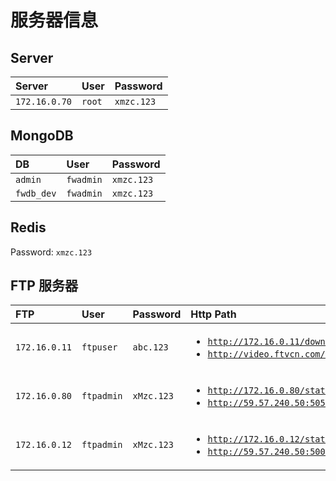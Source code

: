 # 服务器信息

## Server

Server        | User   | Password
:------------ | :----- | :---------
`172.16.0.70` | `root` | `xmzc.123`

## MongoDB

DB         | User      | Password
:--------- | :-------- | :---------
`admin`    | `fwadmin` | `xmzc.123`
`fwdb_dev` | `fwadmin` | `xmzc.123`

## Redis

Password: `xmzc.123`

## FTP 服务器

FTP | User | Password | Http Path
:---- | :---- | :---- | :----
`172.16.0.11` | `ftpuser` | `abc.123` | <ul><li><code>http://172.16.0.11/download</code></li><li><code>http://video.ftvcn.com/download</code></li></ul>
`172.16.0.80` | `ftpadmin` | `xMzc.123` | <ul><li><code>http://172.16.0.80/static/</code></li><li><code>http://59.57.240.50:5052/static/</code></li></ul>
`172.16.0.12` | `ftpadmin` | `xMzc.123` | <ul><li><code>http://172.16.0.12/static/</code></li><li><code>http://59.57.240.50:5006/static/</code></li></ul>

